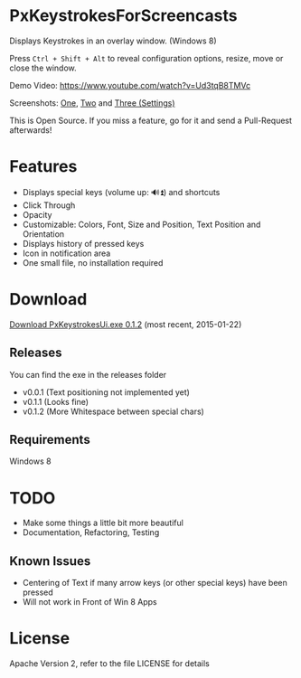 # PxKeystrokesForScreencasts

Displays Keystrokes in an overlay window. (Windows 8)

Press <code>Ctrl + Shift + Alt</code> to reveal configuration options, resize, move or close the window.

Demo Video: https://www.youtube.com/watch?v=Ud3tqB8TMVc

Screenshots: <a href="https://raw.githubusercontent.com/Phaiax/PxKeystrokesForScreencasts/master/Screenshots/bottom_center.png">One</a>, <a href="https://raw.githubusercontent.com/Phaiax/PxKeystrokesForScreencasts/master/Screenshots/bottom_right.png">Two</a> and <a href="https://raw.githubusercontent.com/Phaiax/PxKeystrokesForScreencasts/master/Screenshots/settings.png">Three (Settings)</a>

This is Open Source. If you miss a feature, go for it and send a Pull-Request afterwards!

# Features
 - Displays special keys (volume up: 🔊⏫) and shortcuts
 - Click Through
 - Opacity
 - Customizable: Colors, Font, Size and Position, Text Position and Orientation
 - Displays history of pressed keys
 - Icon in notification area
 - One small file, no installation required

# Download

<a href="https://github.com/Phaiax/PxKeystrokesForScreencasts/raw/master/Releases/v0.1.2/PxKeystrokesUi.exe">Download PxKeystrokesUi.exe 0.1.2</a> (most recent, 2015-01-22)

## Releases
You can find the exe in the releases folder

- v0.0.1 (Text positioning not implemented yet)
- v0.1.1 (Looks fine)
- v0.1.2 (More Whitespace between special chars)

## Requirements
Windows 8


# TODO
 - Make some things a little bit more beautiful
 - Documentation, Refactoring, Testing



## Known Issues
 - Centering of Text if many arrow keys (or other special keys) have been pressed
 - Will not work in Front of Win 8 Apps


# License

Apache Version 2, refer to the file LICENSE for details